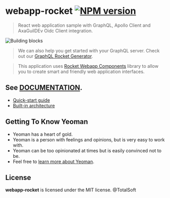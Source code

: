 # webapp-rocket [![NPM version][npm-image]][npm-url]

> React web application sample with GraphQL, Apollo Client and AxaGuilDEv Oidc Client integration.

![Building blocks](assets/img/appicon.png)

> We can also help you get started with your GraphQL server. Check out our [GraphQL Rocket Generator](https://github.com/osstotalsoft/generator-graphql-rocket).

> This application uses [Rocket Webapp Components](https://github.com/osstotalsoft/rocket-webapp-components) library to allow you to create smart and friendly web application interfaces.

## See [DOCUMENTATION](https://totalsoft.gitbook.io/web-app-rocket-generator/).
- [Quick-start guide](https://totalsoft.gitbook.io/web-app-rocket-generator/quick-start)
- [Built-in architecture](https://totalsoft.gitbook.io/web-app-rocket-generator/built-in-architecture)


## Getting To Know Yeoman

* Yeoman has a heart of gold.
* Yeoman is a person with feelings and opinions, but is very easy to work with.
* Yeoman can be too opinionated at times but is easily convinced not to be.
* Feel free to [learn more about Yeoman](http://yeoman.io/).

## License

**webapp-rocket** is licensed under the MIT license. @TotalSoft

[npm-image]: https://badge.fury.io/js/%40totalsoft%2Fgenerator-webapp-rocket.svg
[npm-url]: https://www.npmjs.com/package/@totalsoft/generator-webapp-rocket
